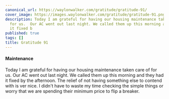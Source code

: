 ```yaml
---
canonical_url: https://waylonwalker.com/gratitude/gratitude-91/
cover_image: https://images.waylonwalker.com/gratitude/gratitude-91.png
description: Today I am grateful for having our housing maintenance taken care of
  for us.  Our AC went out last night. We called them up this morning and they had
  it fixed b
published: true
tags: []
title: Gratitude 91
---
```


#### Maintenance

Today I am grateful for having our housing maintenance taken care of for us.  Our AC went out last night. We called them up this morning and they had it fixed by the afternoon.  The relief of not having something else to contend with is ver nice.  I didn't have to waste my time checking the simple things or worry that we are spending their minimum price to flip a breaker.